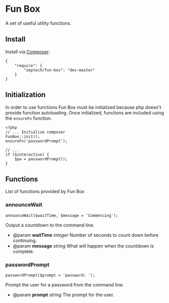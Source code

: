 # Fun Box

A set of useful utility functions.

## Install

Install via [Composer](http:://getcomposer.org):

    {
        "require": {
            "zeptech/fun-box": "dev-master"
        }
    }

## Initialization

In order to use functions Fun Box must be initialized because php doesn't
provide function autoloading. Once initialized, functions are included using the
`ensureFn` function.

    <?php
    // ... Initialize composer
    FunBox::init();
    ensureFn('passwordPrompt');

    // ...
    if ($interactive) {
        $pw = passwordPrompt();
    }

## Functions

List of functions provided by Fun Box

### announceWait

    announceWait($waitTime, $message = 'Commencing');

Output a countdown to the command line.

 -  @param **waitTime** _integer_ Number of seconds to count down before
continuing.
 -  @param **message** _string_ What will happen when the countdown is complete.

### passwordPrompt

    passwordPrompt($prompt = 'password: ');

Prompt the user for a password from the command line.

 -  @param **prompt** _string_ The prompt for the user.
